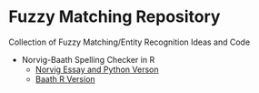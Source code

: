 # Fuzzy Matching Repository
Collection of Fuzzy Matching/Entity Recognition Ideas and Code

* Norvig-Baath Spelling Checker in R
   - <a href="http://norvig.com/spell-correct.html">Norvig Essay and Python Verson</a>
   - <a href="http://www.sumsar.net/blog/2014/12/peter-norvigs-spell-checker-in-two-lines-of-r/">Baath R Version</a>

